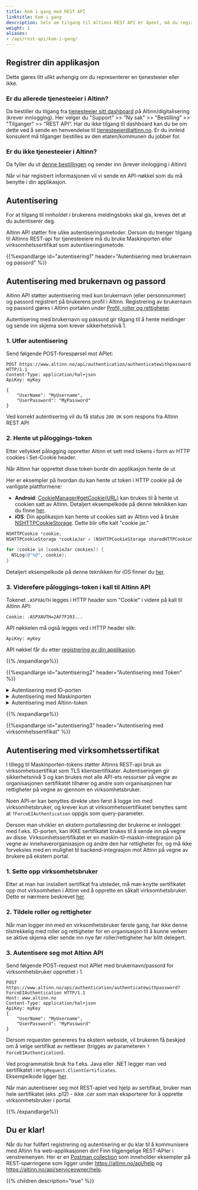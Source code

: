 ```yaml
---
title: Kom i gang med REST API
linktitle: Kom i gang
description: Selv om tilgang til Altinns REST API er åpent, må du registrere din applikasjon og autentisere deg. Dette for at vi skal kunne stoppe misbruk og feilbruk. 
weight: 1
aliases:
- /api/rest-api/kom-i-gang/
---
```


## Registrer din applikasjon

Dette gjøres litt ulikt avhengig om du representerer en tjenesteeier eller ikke.

### Er du allerede tjenesteeier i Altinn?
Da bestiller du tilgang fra [tjenesteeier sitt dashboard](https://www.altinndigital.no/oversikt/) på Altinn/digitalisering (krever innlogging).
Her velger du "Support" >> "Ny sak" >> "Bestilling" >> "Tilganger" >> "REST API".
Har du ikke tilgang til dashboard kan du be om dette ved å sende en henvendelse til [tjenesteeier@altinn.no](tjenesteeier@altinn.no).
Er du innleid konsulent må tilganger bestilles av den etaten/kommunen du jobber for.

### Er du ikke tjenesteeier i Altinn?
Da fyller du ut [denne bestillingen](https://digdir.apps.altinn.no/digdir/be-om-api-nokkel/) og sender inn (krever innlogging i Altinn)

Når vi har registrert informasjonen vil vi sende en API-nøkkel som du må benytte i din applikasjon.

## Autentisering

For at tilgang til innholdet i brukerens meldingsboks skal gis, kreves det at du autentiserer deg.

Altinn API støtter fire ulike autentiseringsmetoder.
Dersom du trenger tilgang til Altinns REST-api for tjenesteeiere må du bruke Maskinporten eller virksomhetssertifikat som autentiseringsmetode.

{{%expandlarge id="autentisering1" header="Autentisering med brukernavn og passord" %}}

## Autentisering med brukernavn og passord

Altinn API støtter autentisering med kun brukernavn (eller personnummer) og passord registrert på brukerens profil i Altinn.
Registrering av brukernavn og passord gjøres i Altinn portalen under [Profil, roller og rettigheter](https://www.altinn.no/ui/Profile/?section=3).

Autentisering med brukernavn og passord gir tilgang til å hente meldinger og sende inn skjema som krever sikkerhetsnivå 1.

### 1. Utfør autentisering

Send følgende POST-forespørsel mot APIet:

```HTTP
POST https://www.altinn.no/api/authentication/authenticatewithpassword HTTP/1.1
Content-Type: application/hal+json
ApiKey: myKey

{
    "UserName": "MyUsername",
    "UserPassword": "MyPassword"
}
```

Ved korrekt autentisering vil du få status `200 OK` som respons fra Altinn REST API

### 2. Hente ut påloggings-token

Etter vellykket pålogging oppretter Altinn et sett med tokens i form av HTTP cookies i Set-Cookie header. 

Når Altinn har opprettet disse token burde din applikasjon hente de ut

Her er eksempler på hvordan du kan hente ut token i HTTP cookie på de vanligste plattformene:

- **Android**: [CookieManager#getCookie(URL)](http://developer.android.com/reference/android/webkit/CookieManager.html#getCookie(java.lang.String))
 kan brukes til å hente ut cookien satt av Altinn. Detaljert eksempelkode på denne teknikken kan du finne
 [her](https://sites.google.com/site/oauthgoog/oauth-practices/mobile-apps-for-complex-login-systems/samplecode).
- **iOS**: Din applikasjon kan hente ut cookies satt av Altinn ved å bruke
 [NSHTTPCookieStorage](http://developer.apple.com/library/mac/#documentation/Cocoa/Reference/Foundation/Classes/NSHTTPCookieStorage_Class/Reference/Reference.html).
 Dette blir ofte kalt "cookie jar."

```objectivec
NSHTTPCookie *cookie;
NSHTTPCookieStorage *cookieJar = [NSHTTPCookieStorage sharedHTTPCookieStorage];

for (cookie in [cookieJar cookies]) {
  NSLog(@"%@", cookie);
}
```

Detaljert eksempelkode på denne teknikken for iOS finner du [her](https://sites.google.com/site/oauthgoog/oauth-practices/mobile-apps-for-complex-login-systems/samplecode).

### 3. Videreføre påloggings-token i kall til Altinn API

Tokenet `.ASPXAUTH` legges i HTTP header som "Cookie" i videre på kall til Altinn API:

```HTTP
Cookie: .ASPXAUTH=2AF7F203...
```

API nøkkelen må også legges ved i HTTP header slik:

```HTTP
ApiKey: myKey
```

API nøkkel får du etter [registrering av din applikasjon](../../kom-i-gang/#registrer-din-applikasjon).


{{% /expandlarge%}}

{{%expandlarge id="autentisering2" header="Autentisering med Token" %}}
<details>
  <summary>Autentisering med ID-porten</summary>

## Autentisering med ID-porten

Altinn tilbyr OIDC/OAuth2-basert autentisering og autorisasjon for eksterne integrasjoner (f.eks. sluttbrukersystemer) via ID-porten for endepunkter som krever person-autentisering.
For å få tilgang til [samarbeidsportalen](https://samarbeid.difi.no/), hvor virksomheten din kan konfigurere klienter som brukes for å aksessere Altinns API-er, ta kontakt med servicedesk@digdir.no.

Altinn definerer en rekke scopes som kan brukes for å begrense tilgangen en gitt klient kan få.
Se [liste over scopes](scopes#sluttbruker-api) for mer informasjon om hvordan du kan provisjonere din klient.

*Altinn vil fortsette å støtte [legacy autentisering via ID-porten og cookies](idporten-legacy/) en tid fremover, men dette mønsteret 
anbefales ikke for nye integrasjoner.*

ID-porten støtter ulike flyter avhengig av implementasjon og hvordan klienten er konfigurert. Se [integrasjonsguiden](https://difi.github.io/felleslosninger/oidc_guide_idporten.html) 
for utfyllende informasjon om hvordan du integrerer med ID-porten. 

En typisk autorisasjonskode-flyt er som følger:

### 1. Send sluttbruker til autorisasjonsendepunkt

```
GET https://oidc-ver2.difi.no/idporten-oidc-provider/authorize?
  scope=altinn:instances.meta&
  acr_values=Level3&
  client_id=min_klient_id&
  redirect_uri=https://eksempel.no/response& 
  response_type=code
```

Merk at andre felter kan være påkrevd å oppgi avhengig av din implementasjon/klient. Se [integrasjonsguiden](https://difi.github.io/felleslosninger/oidc_guide_idporten.html) 
for mer informasjon.

### 2. Motta autorisasjonskode på oppgitt endepunkt

Etter bruker har autentisert seg (hvis ikke allerede innlogget), og har gitt tilgang din klient tilgang til scopet, blir han/hun videresendt til 
endepunktet oppgitt i `redirect_uri` med en autorisasjonskode, f.eks. `https://eksempel.no/response?code=1JzjKYcPh4M....FMT0=`.

Denne autorisasjonskode benyttes for å hente ut access_token fra ID-porten i neste steg.

### 3. Hent ut access_token

Avhengig av klient type vil prosessen har noen forskjeller (se [integrasjonsguiden for mer detaljer](https://difi.github.io/felleslosninger/oidc_guide_idporten.html#utstedelse-av-token-fra-token-endepunktet)), 
men i hovedsak handler det om å sende  autorisasjonskoden mottatt i forrige trinn til ID-portens token-endepunkt, som da vil utstede et access_token. Responsen her vil se ut 
noe ala dette:

```
{
    "access_token": "eyJraWQiOiJjWmswME1rbTVIQzRnN3Z0NmNwUDVGSFp...YIcXH0AaRpxffAx7vJj6xzuIJ4C0DxnPCfRRA",
    "token_type": "Bearer",
    "expires_in": 3599,
    "refresh_token": "qcCtId5...r0igT2nI",
    "scope": "altinn:instances.meta"
}
```

### 4. Hent ut informasjon fra Altinn

Tokenet mottatt i forrige trinn benyttes mot Altinns API sammen med API-nøkkel, f.eks.:

```
GET /api/my/messagebox HTTP/1.1
Host: https://tt02.altinn.no
Accept: application/hal+json
ApiKey: min-api-nøkkel
Authorization: Bearer eyJraWQiOiJjWmswME1rbTVIQzRnN3Z0NmNwUDVGSFp...YIcXH0AaRpxffAx7vJj6xzuIJ4C0DxnPCfRRA
```
som da returnerer data for brukeren tokenet representerer.

</details>

<details>
  <summary>Autentisering med Maskinporten</summary>

## Autentisering med Maskinporten

For API-er som krever autentisering av virksomhet støtter Altinn bruk av access tokens utstedt av Maskinporten.
Se [Maskinportens konsument-guide](https://samarbeid.difi.no/felleslosninger/maskinporten/ta-i-bruk-maskinporten/konsument-0) for mer 
informasjon om hvordan din organisasjon kan ta dette i bruk. Autentiseringen gir sikkerhetsnivå 3.

{{% notice warning  %}}
Maskinporten-autentisering kan foreløpig ikke benyttes sammen med virksomhetsbrukere. 
{{% /notice %}}

Altinn definerer en rekke scopes som kan brukes for å begrense tilgangen en gitt klient kan få.
Se [liste over scopes](scopes#tjenesteeier-api) for mer informasjon om hvordan du kan provisjonere din klient.

### 1. Hent token fra Maskinporten

Token hentes fra Maskinporten via et [JWT Bearer Grant](https://difi.github.io/felleslosninger/maskinporten_protocol_jwtgrant.html), som da signeres med eget virksomhetssertifikat. 

Eksempel på payload for bearer grant mot testmiljø (TT02) som forventer tokens fra VER2-miljøet av Maskinporten:

```json
{
  "aud": "https://ver2.maskinporten.no/",
  "resource": "https://tt02.altinn.no/",
  "scope": "altinn:serviceowner",
  "iss": "806e1e80-e3a7-4a73-980e-f92ba1c2bf86",
  "exp": 1592896775,
  "iat": 1592896655,
  "jti": "bebeb0da-fef3-4b67-a0fc-b08d0b68fddd"
}
```

Eksempel på payload for bearer grant mot prodmiljø:

```json
{
  "aud": "https://maskinporten.no/",
  "resource": "https://www.altinn.no/",
  "scope": "altinn:serviceowner",
  "iss": "806e1e80-e3a7-4a73-980e-f92ba1c2bf86",
  "exp": 1592896775,
  "iat": 1592896655,
  "jti": "bebeb0da-fef3-4b67-a0fc-b08d0b68fddd"
}
```

Du kan bruke verktøyet [MaskinportenTokenGenerator](https://github.com/Altinn/MaskinportenTokenGenerator)
for å teste generering av bearer grants og for å få ut access tokens fra Maskinporten.


### 2. Legg ved tokenet i requesten

Tokenet legges i `Authorization`-headeren i requesten av type `Bearer`. Eksempel:

```http
GET /api/serviceowner/reportees?subject=... HTTP/1.1
ApiKey: din-api-nøkkel-her
Authorization: Bearer eyJraWQiO...
Accept: application/hal+json
```

</details>

<details>
  <summary>Autentisering med Altinn-token</summary>

## Autentisering med Altinn-token

Altinn støtter token fra forskjellige eksterne ID-providere. For å redusere kompleksitet og øke ytelse har man i Altinn3 gjort det mulig for eksterne å veksle et token utstedt fra ID-porten eller maskinporten, og få tilbake et Altinn3-token. Dette tokenet kan så benyttes videre inn mot Altinn sine API-er. En detaljert dokumentasjonen for hvilke token som kan veksles [ligger her](https://docs.altinn.studio/teknologi/altinnstudio/architecture/capabilities/runtime/security/authentication/authentication-api/#exchange-api-for-tokens) 

En typisk flyt for å få vekslet inn et allerede utstedt token er som følger:

### 1. Veksling av ID-porten- eller Maskinporten-token til Altinn-token

Token utstedt fra enten ID-porten eller Maskinporten legges inn som `Authorization`-header en `Bearer`-prefix. Man gjør så en GET-request mot ønsket miljø og får tilbake et gyldig Altinn3-token dersom det opprinnelige tokenet er gyldig.

Request:
```http
GET /authentication/api/v1/exchange/{token-provider} HTTP/1.1
Authorization: Bearer eyJraWQiO...
Accept: application/hal+json
```

Response:
```
eyJhbGciOiJ...
```

Endepunkt for utveksling at token mot TT-miljø:
https://platform.tt02.altinn.no/authentication/api/v1/exchange/{token-provider}

Endepunkt for utveksling av token mot prod-miljø:
https://platform.altinn.no/authentication/api/v1/exchange/{token-provider}


Gyldige token-providers er:
- id-porten
- maskinporten
- altinnstudio

En utfyllende swagger-dokumentasjonen for dette endepunktet [finnes her](https://docs.altinn.studio/teknologi/altinnstudio/altinn-api/platform-api/swagger/authentication/#/Authentication/get_exchange__tokenProvider_)

### 2. Legg ved tokenet i Requesten
Det vekslede tokenet legges i `Authorization`-headeren i requesten av type `Bearer`. Eksempel:

```http
GET /api/serviceowner/reportees?subject=... HTTP/1.1
ApiKey: din-api-nøkkel-her
Authorization: Bearer eyJraWQiO...
Accept: application/hal+json
```

</details>


{{% /expandlarge%}}

{{%expandlarge id="autentisering3" header="Autentisering med virksomhetssertifikat" %}}
## Autentisering med virksomhetssertifikat

I tillegg til Maskinporten-tokens støtter Altinns REST-api bruk av virksomhetssertifikat som TLS klientsertifikater.
Autentiseringen gir sikkerhetsnivå 3 og kan brukes mot alle API-ets ressurser på vegne av organisasjonen sertifikatet tilhører
og andre som organisasjonen har rettigheter på vegne av gjennom en virksomhetsbruker.

Noen API-er kan benyttes direkte uten først å logge inn med virksomhetsbruker, og krever kun at virksomhetssertifikatet benyttes samt at `?ForceEIAuthentication` oppgis som query-parameter.

Dersom man utvikler en ekstern portalløsning der brukerne er innlogget med f.eks. ID-porten, kan IKKE sertifikatet brukes til å sende inn på vegne av disse. Virksomhetssertifikatet er en maskin-til-maskin-integrasjon på vegne av innehaverorganisasjon og andre den har rettigheter for, og må ikke forveksles med en mulighet til backend-integrasjon mot Altinn på vegne av brukere på ekstern portal.


### 1. Sette opp virksomhetsbruker

Etter at man har installert sertifikat fra utsteder, må man knytte sertifikatet opp mot virksomheten i Altinn ved å opprette en såkalt virksomhetsbruker. Dette er nærmere beskrevet [her](https://www.altinn.no/hjelp/innlogging/alternativ-innlogging-i-altinn/virksomhetssertifikat/).

### 2. Tildele roller og rettigheter

Når man logger inn med en virksomhetsbruker første gang, har ikke denne tilstrekkelig med roller og rettigheter for en organisasjon til
å kunne verken se aktive skjema eller sende inn nye før roller/rettigheter har blitt delegert.

### 3. Autentisere seg mot Altinn API

Send følgende POST-request mot APIet med brukernavn/passord for virksomhetsbruker opprettet i 1.

```HTTP
POST https://www.altinn.no/api/authentication/authenticatewithpassword?ForceEIAuthentication HTTP/1.1
Host: www.altinn.no
Content-Type: application/hal+json
ApiKey: myKey
{
    "UserName": "MyUsername",
    "UserPassword": "MyPassword"
}
```

Dersom requesten genereres fra ekstern webside, vil brukeren få beskjed om å velge sertifikat av nettleser (trigges av parameteren `?ForceEIAuthentication`).

Ved programmatisk bruk fra f.eks. Java eller .NET legger man ved sertifikatet i `HttpRequest.ClientCertificates`.  
Eksempelkode ligger [her](https://github.com/Altinn/ec-client-dotnet).

Når man autentiserer seg mot REST-apiet ved hjelp av sertifikat, bruker man hele sertifikatet (eks .p12) - ikke .cer som man eksporterer
for å opprette virksomhetsbruker i portal.

{{% /expandlarge%}}


## Du er klar! 

Når du har fullført registrering og autentisering er du klar til å kommunisere med Altinn fra web-applikasjonen din! Finn tilgjengelige REST-APIer i venstremenyen. 
Her er en [Postman collection](https://github.com/Altinn/postman-examples) som inneholder eksempler på REST-spørringene som ligger under https://altinn.no/api/help og https://altinn.no/api/serviceowner/help.


{{% children description="true" %}}
